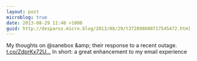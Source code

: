 ```yaml
---
layout: post
microblog: true
date: 2013-08-29 11:48 +1000
guid: http://desparoz.micro.blog/2013/08/29/t372898600717545472.html
---
```

My thoughts on @sanebox &amp;amp; their response to a recent outage. [t.co/ZdprKx72U...](http://t.co/ZdprKx72UK) In short: a great enhancement to my email experience
